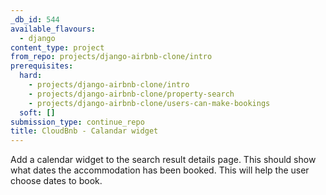 ```yaml
---
_db_id: 544
available_flavours:
  - django
content_type: project
from_repo: projects/django-airbnb-clone/intro
prerequisites:
  hard:
    - projects/django-airbnb-clone/intro
    - projects/django-airbnb-clone/property-search
    - projects/django-airbnb-clone/users-can-make-bookings
  soft: []
submission_type: continue_repo
title: CloudBnb - Calandar widget
---
```


Add a calendar widget to the search result details page. This should show what dates the accommodation has been booked. This will help the user choose dates to book.
